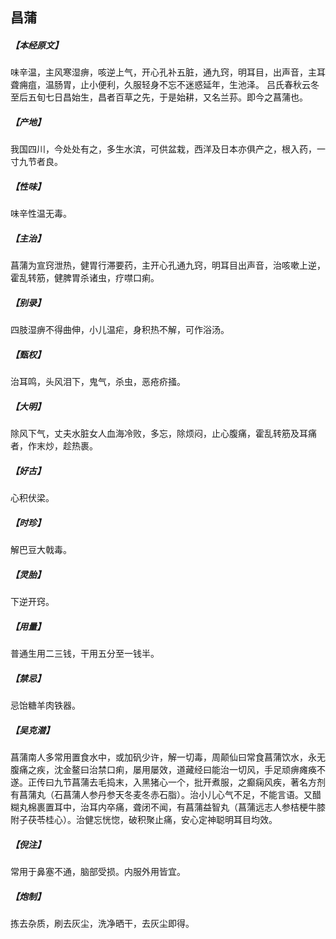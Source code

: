 ## 昌蒲

##### 【本经原文】
味辛温，主风寒湿痹，咳逆上气，开心孔补五脏，通九窍，明耳目，出声音，主耳聋痈疽，温肠胃，止小便利，久服轻身不忘不迷惑延年，生池泽。
吕氏春秋云冬至后五旬七日昌始生，昌者百草之先，于是始耕，又名兰荪。即今之菖蒲也。
##### 【产地】
我国四川，今处处有之，多生水滨，可供盆栽，西洋及日本亦俱产之，根入药，一寸九节者良。
##### 【性味】
味辛性温无毒。
##### 【主治】
菖蒲为宣窍泄热，健胃行滞要药，主开心孔通九窍，明耳目出声音，治咳嗽上逆，霍乱转筋，健脾胃杀诸虫，疗噤口痢。
##### 【别录】
四肢湿痹不得曲伸，小儿温疟，身积热不解，可作浴汤。
##### 【甄权】
治耳鸣，头风泪下，鬼气，杀虫，恶疮疥掻。
##### 【大明】
除风下气，丈夫水脏女人血海冷败，多忘，除烦闷，止心腹痛，霍乱转筋及耳痛者，作末炒，趁热裹。
##### 【好古】
心积伏梁。
##### 【时珍】
解巴豆大戟毒。
##### 【灵胎】
下逆开窍。
##### 【用量】
普通生用二三钱，干用五分至一钱半。
##### 【禁忌】
忌饴糖羊肉铁器。
##### 【吴克潜】
菖蒲南人多常用置食水中，或加矾少许，解一切毒，周颠仙曰常食菖蒲饮水，永无腹痛之疾，沈金鳌曰治禁口痢，屡用屡效，道藏经曰能治一切风，手足顽痹瘫痪不遂。正传曰九节菖蒲去毛捣末，入黑猪心一个，批开煮服，之癫痫风疾，著名方剂有菖蒲丸（石菖蒲人参丹参天冬麦冬赤石脂）。治小儿心气不足，不能言语。又醋糊丸棉裹置耳中，治耳内卒痛，聋闭不闻，有菖蒲益智丸（菖蒲远志人参桔梗牛膝附子茯苓桂心）。治健忘恍惚，破积聚止痛，安心定神聪明耳目均效。
##### 【倪注】
常用于鼻塞不通，脑部受损。内服外用皆宜。
##### 【炮制】
拣去杂质，刷去灰尘，洗净晒干，去灰尘即得。